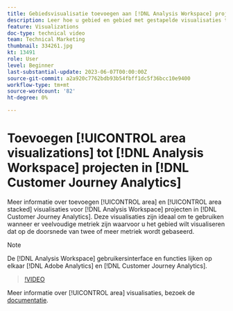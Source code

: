 ```yaml
---
title: Gebiedsvisualisatie toevoegen aan [!DNL Analysis Workspace] projecten
description: Leer hoe u gebied en gebied met gestapelde visualisaties toevoegt aan [!DNL Analysis Workspace] projecten in [!DNL Customer Journey Analytics].
feature: Visualizations
doc-type: technical video
team: Technical Marketing
thumbnail: 334261.jpg
kt: 13491
role: User
level: Beginner
last-substantial-update: 2023-06-07T00:00:00Z
source-git-commit: a2a920c7762bdb93b54fbff1dc5f36bcc10e9400
workflow-type: tm+mt
source-wordcount: '82'
ht-degree: 0%

---
```


# Toevoegen [!UICONTROL area visualizations] tot [!DNL Analysis Workspace] projecten in [!DNL Customer Journey Analytics]

Meer informatie over toevoegen [!UICONTROL area] en [!UICONTROL area stacked] visualisaties voor [!DNL Analysis Workspace] projecten in [!DNL Customer Journey Analytics]. Deze visualisaties zijn ideaal om te gebruiken wanneer er veelvoudige metriek zijn waarvoor u het gebied wilt visualiseren dat op de doorsnede van twee of meer metriek wordt gebaseerd.

>[!NOTE]
>
>De [!DNL Analysis Workspace] gebruikersinterface en functies lijken op elkaar [!DNL Adobe Analytics] en [!DNL Customer Journey Analytics].

>[!VIDEO](https://video.tv.adobe.com/v/334261/?quality=12&learn=on)

Meer informatie over [!UICONTROL area] visualisaties, bezoek de [documentatie](https://experienceleague.adobe.com/docs/analytics-platform/using/cja-workspace/visualizations/area.html).
